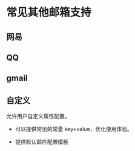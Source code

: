 # 常见其他邮箱支持

## 网易

## QQ

## gmail

## 自定义

允许用户自定义属性配置。

- 可以提供常见的常量 key+value，优化使用体验。

- 提供默认邮件配置模板